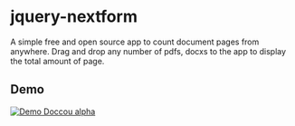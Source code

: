 # jquery-nextform

A simple free and open source app to count document pages from anywhere. Drag and drop any number of pdfs, docxs to the app to display the total amount of page.

## Demo

[![Demo Doccou alpha](https://gifs.com/gif/Krpmkz)]()

